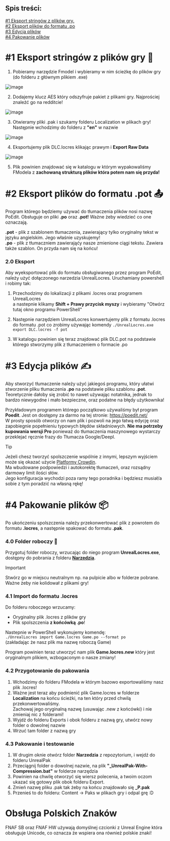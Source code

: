
## Spis treści:
[#1 Eksport stringów z plików gry.](JAK-EDYTOWAC.md#1-eksport-stringów-z-plików-gry)\
[#2 Eksport plików do formatu .po](JAK-EDYTOWAC.md#2-eksport-plików-do-formatu-po)\
[#3 Edycja plików](JAK-EDYTOWAC.md#3-edycja-plik%C3%B3w)\
[#4 Pakowanie plików](JAK-EDYTOWAC.md#4-pakowanie-plik%C3%B3w)

# #1 Eksport stringów z plików gry :dvd:

1. Pobieramy narzędzie Fmodel i wybieramy w nim ścieżkę do plików gry (do folderu z głównym plikiem .exe)

![image](https://github.com/Shieldowskyy/spolszczenie-fnaf-sb/assets/32707076/27642dfb-7230-47c4-8d94-31c1f46945d1)

2. Dodajemy klucz AES który odszyfruje pakiet z plikami gry. Najprościej znaleźć go na redditcie!

![image](https://github.com/Shieldowskyy/spolszczenie-fnaf-sb/assets/32707076/d308401a-b7f7-4ee7-b533-f5421b0e58e1)

3. Otwieramy pliki .pak i szukamy folderu Localization w plikach gry! Następnie wchodzimy do folderu z **"en"** w nazwie

![image](https://github.com/Shieldowskyy/spolszczenie-fnaf-sb/assets/32707076/099c1c20-9116-4ec2-80b4-a871f697c92d)

4. Eksportujemy plik DLC.locres klikając prawym i **Export Raw Data**

![image](https://github.com/Shieldowskyy/spolszczenie-fnaf-sb/assets/32707076/f76b6c7b-6e8e-44b7-b1df-3d1ec890bbb3)

5. Plik powinien znajdować się w katalogu w którym wypakowaliśmy FModela z **zachowaną strukturą plików która potem nam się przyda!**

# #2 Eksport plików do formatu .pot :outbox_tray:
Program którego będziemy używać do tłumaczenia plików nosi nazwę PoEdit. Obsługuje on pliki **.po** oraz **.pot!** Ważne żeby wiedzieć co one oznaczają.

**.pot** - plik z szablonem tłumaczenia, zawierający tylko oryginalny tekst w języku angielskim. Jego właśnie uzyskujemy!\
**.po** - plik z tłumaczniem zawierająćy nasze zmienione ciągi tekstu. Zawiera także szablon. On przyda nam się na końcu!

### 2.0 Eksport
Aby wyeksportować plik do formatu obsługiwanego przez program PoEdit, należy użyć dołączonego narzedzia UnrealLocres. Uruchamiany powershell i robimy tak:

1. Przechodzimy do lokalizacji z plikami .locres oraz programem UnrealLocres\
 a nastepnie klikamy **Shift + Prawy przycisk myszy** i wybieramy "Otwórz tutaj okno programu PowerShell"

2. Następnie narzędziem UnrealLocres konwertujemy plik z formatu .locres do formatu .pot co zrobimy używając komendy ```./UnrealLocres.exe export DLC.locres -f pot```

3. W katalogu powinien się teraz znajdować plik DLC.pot na podstawie którego stworzymy plik z tłumaczeniem o formacie .po

# #3 Edycja plików :writing_hand:
Aby stworzyć tłumaczenie należy użyć jakiegoś programu, który ułatwi stworzenie pliku tłumaczenia **.po** na podstawie pliku szablonu **.pot**.
Teoretycznie dałoby się zrobić to nawet używając notatnika, jednak to bardzo niewygodne i mało bezpieczne, oraz podatne na błędy użytkownika!

Przykładowym programem którego początkowo używaliśmy był program **Poedit**. Jest on dostępny za darmo na tej stronie: https://poedit.net/
<br />W prosty sposób otworzy on nam plik i pozwoli na jego łatwą edycję oraz zapobiegnie popełnieniu typowych błędów składniowych.
**Nie ma potrzeby kupowania wersji Pro** ponieważ do tłumaczenia maszynowego wystarczy przeklejać ręcznie frazy do Tłumacza Google/Deepl.
> [!TIP]
> Jeżeli chesz tworzyć spolszczenie wspólnie z innymi, lepszym wyjściem może się okazać użycie [Platformy Crowdin](https://crowdin.com/project/spolszczenie-fnaf-sb/pl).\
> Ma wbudowane podpowiedzi i autokorektę tłumaczeń, oraz rozsądny darmowy limit ilości słów.\
> Jego konfiguracja wychodzi poza ramy tego poradnika i będziesz musiał/a sobie z tym poradzić na własną rękę!

# #4 Pakowanie plików :package:
Po ukończeniu spolszczenia należy przekonwertować plik z powrotem do formatu **.locres**, a następnie spakować do formatu **.pak**.
### 4.0 Folder roboczy :file_folder:
Przygotuj folder roboczy, wrzucając do niego program **UnrealLocres.exe**, dostępny do pobrania z folderu [**Narzedzia**](Narzedzia).
> [!IMPORTANT]
> Stwórz go w miejscu neutralnym np. na pulpicie albo w folderze pobrane. Ważne żeby nie kolidował z plikami gry!

### 4.1 Import do formatu .locres
Do folderu roboczego wrzucamy:
- Oryginalny plik .locres z plików gry
- Plik spolszczenia **z końcówką .po**!

Nastepnie w PowerShell wykonujemy komendę:\
```./UnrealLocres import Game.locres Game.po --format po``` \
(zakładając że nasz plik ma nazwę roboczą Game)

Program powinien teraz utworzyć nam plik **Game.locres.new** który jest oryginalnym plikiem, wzbogaconym o nasze zmiany!

### 4.2 Przygotowanie do pakowania
1. Wchodzimy do folderu FModela w którym bazowo exportowaliśmy nasz plik .locres!
2. Ważne jest teraz aby podmienić plik Game.locres w folderze **Localization** na końcu ścieżki, na ten który przed chwilą przekonwertowaliśmy.\
 Zachowaj jego oryginalną nazwę (usuwając .new z końcówki) i nie zmieniaj nic z folderami!
3. Wyjdź do folderu Exports i obok folderu z nazwą gry, utwórz nowy folder o dowolnej nazwie
4. Wrzuć tam folder z nazwą gry

### 4.3 Pakowanie i testowanie
1. W drugim oknie otwórz folder **Narzedzia** z repozytorium, i wejdź do folderu UnrealPak
2. Przeciągnij folder o dowolnej nazwie, na plik **"_UnrealPak-With-Compression.bat"** w folderze narzędzia
3. Powinien na chwilę otworzyć się wiersz polecenia, a twoim oczom ukazać się gotowy plik obok folderu Export.
4. Zmień nazwę pliku .pak tak żeby na końcu znajdowało się **_P.pak**
5. Przenieś to do folderu: Content -> Paks  w plikach gry i odpal grę :D

# Obsługa Polskich Znaków
FNAF SB oraz FNAF HW używają domyślnej czcionki z Unreal Engine która obsługuje Unicode, co oznacza że wspiera ona również polskie znaki!
